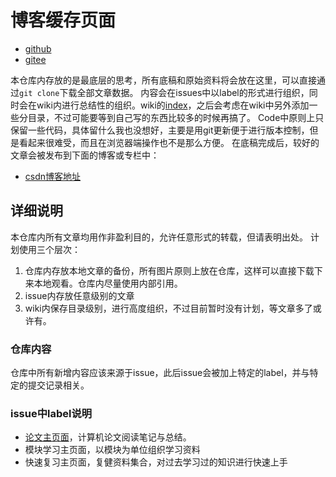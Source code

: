 # 博客缓存页面

* [github](https://github.com/wtysos11/blogWiki)
* [gitee](https://gitee.com/wtywty/blogWiki)

本仓库内存放的是最底层的思考，所有底稿和原始资料将会放在这里，可以直接通过`git clone`下载全部文章数据。
内容会在issues中以label的形式进行组织，同时会在wiki内进行总结性的组织。wiki的[index](https://github.com/wtysos11/blogWiki/wiki/%E7%B4%A2%E5%BC%95%E5%AF%BC%E8%88%AA)，之后会考虑在wiki中另外添加一些分目录，不过可能要等到自己写的东西比较多的时候再搞了。
Code中原则上只保留一些代码，具体留什么我也没想好，主要是用git更新便于进行版本控制，但是看起来很难受，而且在浏览器端操作也不是那么方便。
在底稿完成后，较好的文章会被发布到下面的博客或专栏中：
* [csdn博客地址](https://blog.csdn.net/u012837895)

## 详细说明

本仓库内所有文章均用作非盈利目的，允许任意形式的转载，但请表明出处。
计划使用三个层次：
1. 仓库内存放本地文章的备份，所有图片原则上放在仓库，这样可以直接下载下来本地观看。仓库内尽量使用内部引用。
2. issue内存放任意级别的文章
3. wiki内保存目录级别，进行高度组织，不过目前暂时没有计划，等文章多了或许有。

### 仓库内容

仓库中所有新增内容应该来源于issue，此后issue会被加上特定的label，并与特定的提交记录相关。

### issue中label说明

* [论文主页面](https://github.com/wtysos11/blogWiki/wiki/%E8%AE%BA%E6%96%87%E4%B8%BB%E9%A1%B5%E9%9D%A2)，计算机论文阅读笔记与总结。
* 模块学习主页面，以模块为单位组织学习资料
* 快速复习主页面，复健资料集合，对过去学习过的知识进行快速上手
